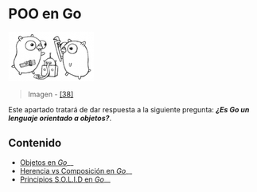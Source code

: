 # POO en Go

![](../../.gitbook/assets/project.png)

> Imagen - [\[38\]](../../recursos.md)

Este apartado tratará de dar respuesta a la siguiente pregunta: _**¿Es Go un lenguaje orientado a objetos?**_.

## Contenido

* [Objetos en _Go_](objetos.md)\_\_
* [Herencia vs Composición en _Go_](composicion.md)\_\_
* [Principios S.O.L.I.D en _Go_](solid.md)\_\_


